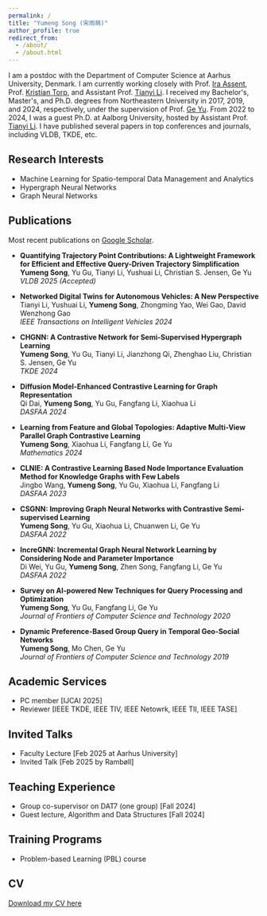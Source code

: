 ```yaml
---
permalink: /
title: "Yumeng Song (宋雨萌)"
author_profile: true
redirect_from: 
  - /about/
  - /about.html
---
```



   I am a postdoc with the Department of Computer Science at Aarhus University, Denmark.  I am currently working closely with Prof. [Ira Assent](https://pure.au.dk/portal/en/persons/ira%40cs.au.dk/?sort=forfatter&visalle=), Prof. [Kristian Torp](https://vbn.aau.dk/da/persons/torp), and Assistant Prof. [Tianyi Li](http://tianyili.site/). I received my Bachelor's, Master's, and Ph.D. degrees from Northeastern University in 2017, 2019, and 2024, respectively, under the supervision of Prof. [Ge Yu](http://faculty.neu.edu.cn/yuge/zh_CN/). From 2022 to 2024, I was a guest Ph.D. at Aalborg University, hosted by Assistant Prof. [Tianyi Li](http://tianyili.site/).  I have published several papers in top conferences and journals, including VLDB, TKDE, etc.



## Research Interests


  * Machine Learning for Spatio-temporal Data Management and Analytics
  * Hypergraph Neural Networks
  * Graph Neural Networks

## Publications

Most recent publications on [Google Scholar](https://scholar.google.com/citations?user=4d_LdhQAAAAJ&hl=en).

- **Quantifying Trajectory Point Contributions: A Lightweight Framework for Efficient and Effective Query-Driven Trajectory Simplification**  
  **Yumeng Song**, Yu Gu, Tianyi Li, Yushuai Li, Christian S. Jensen, Ge Yu  
  *VLDB 2025 (Accepted)*

- **Networked Digital Twins for Autonomous Vehicles: A New Perspective**  
  Tianyi Li, Yushuai Li, **Yumeng Song**, Zhongming Yao, Wei Gao, David Wenzhong Gao  
  *IEEE Transactions on Intelligent Vehicles 2024*

- **CHGNN: A Contrastive Network for Semi-Supervised Hypergraph Learning**  
  **Yumeng Song**, Yu Gu, Tianyi Li, Jianzhong Qi, Zhenghao Liu, Christian S. Jensen, Ge Yu  
  *TKDE 2024*

- **Diffusion Model-Enhanced Contrastive Learning for Graph Representation**  
  Qi Dai, **Yumeng Song**, Yu Gu, Fangfang Li, Xiaohua Li  
  *DASFAA 2024*

- **Learning from Feature and Global Topologies: Adaptive Multi-View Parallel Graph Contrastive Learning**  
  **Yumeng Song**, Xiaohua Li, Fangfang Li, Ge Yu  
  *Mathematics 2024*

- **CLNIE: A Contrastive Learning Based Node Importance Evaluation Method for Knowledge Graphs with Few Labels**  
  Jingbo Wang, **Yumeng Song**, Yu Gu, Xiaohua Li, Fangfang Li  
  *DASFAA 2023*

- **CSGNN: Improving Graph Neural Networks with Contrastive Semi-supervised Learning**  
  **Yumeng Song**, Yu Gu, Xiaohua Li, Chuanwen Li, Ge Yu  
  *DASFAA 2022*

- **IncreGNN: Incremental Graph Neural Network Learning by Considering Node and Parameter Importance**  
  Di Wei, Yu Gu, **Yumeng Song**, Zhen Song, Fangfang Li, Ge Yu  
  *DASFAA 2022*

- **Survey on AI-powered New Techniques for Query Processing and Optimization**  
  **Yumeng Song**, Yu Gu, Fangfang Li, Ge Yu  
  *Journal of Frontiers of Computer Science and Technology 2020*

- **Dynamic Preference-Based Group Query in Temporal Geo-Social Networks**  
  **Yumeng Song**, Mo Chen, Ge Yu  
  *Journal of Frontiers of Computer Science and Technology 2019*

## Academic Services 

* PC member  \[IJCAI 2025\]
* Reviewer \[IEEE TKDE, IEEE TIV, IEEE Netowrk, IEEE TII, IEEE TASE\]

## Invited Talks 

* Faculty Lecture \[Feb 2025 at Aarhus University\]
* Invited Talk \[Feb 2025 by Rambøll\]

## Teaching Experience

* Group co-supervisor on DAT7 (one group)  \[Fall 2024\]
* Guest lecture, Algorithm and Data Structures \[Fall 2024\]


## Training Programs

*  Problem-based Learning (PBL) course


## CV
<a href="yumengs.top/files/CV.pdf">Download my CV here</a>


